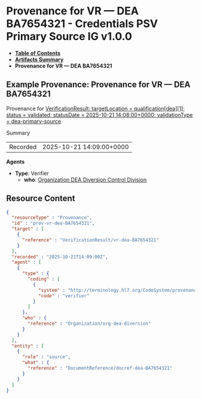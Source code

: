 # Provenance for VR — DEA BA7654321 - Credentials PSV Primary Source IG v1.0.0

* [**Table of Contents**](toc.md)
* [**Artifacts Summary**](artifacts.md)
* **Provenance for VR — DEA BA7654321**

## Example Provenance: Provenance for VR — DEA BA7654321

Provenance for [VerificationResult: targetLocation = qualification[dea][1]; status = validated; statusDate = 2025-10-21 14:08:00+0000; validationType = dea-primary-source](VerificationResult-vr-dea-BA7654321.md)

Summary

| | |
| :--- | :--- |
| Recorded | 2025-10-21 14:09:00+0000 |

**Agents**

* **Type**: Verifier
  * **who**: [Organization DEA Diversion Control Division](Organization-org-dea-diversion.md)



## Resource Content

```json
{
  "resourceType" : "Provenance",
  "id" : "prov-vr-dea-BA7654321",
  "target" : [
    {
      "reference" : "VerificationResult/vr-dea-BA7654321"
    }
  ],
  "recorded" : "2025-10-21T14:09:00Z",
  "agent" : [
    {
      "type" : {
        "coding" : [
          {
            "system" : "http://terminology.hl7.org/CodeSystem/provenance-participant-type",
            "code" : "verifier"
          }
        ]
      },
      "who" : {
        "reference" : "Organization/org-dea-diversion"
      }
    }
  ],
  "entity" : [
    {
      "role" : "source",
      "what" : {
        "reference" : "DocumentReference/docref-dea-BA7654321"
      }
    }
  ]
}

```

